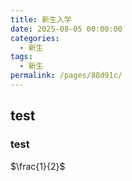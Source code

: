 ```yaml
---
title: 新生入学
date: 2025-08-05 00:00:00
categories: 
  - 新生
tags: 
  - 新生
permalink: /pages/88d91c/
---
```

## test

### test

$\frac{1}{2}$